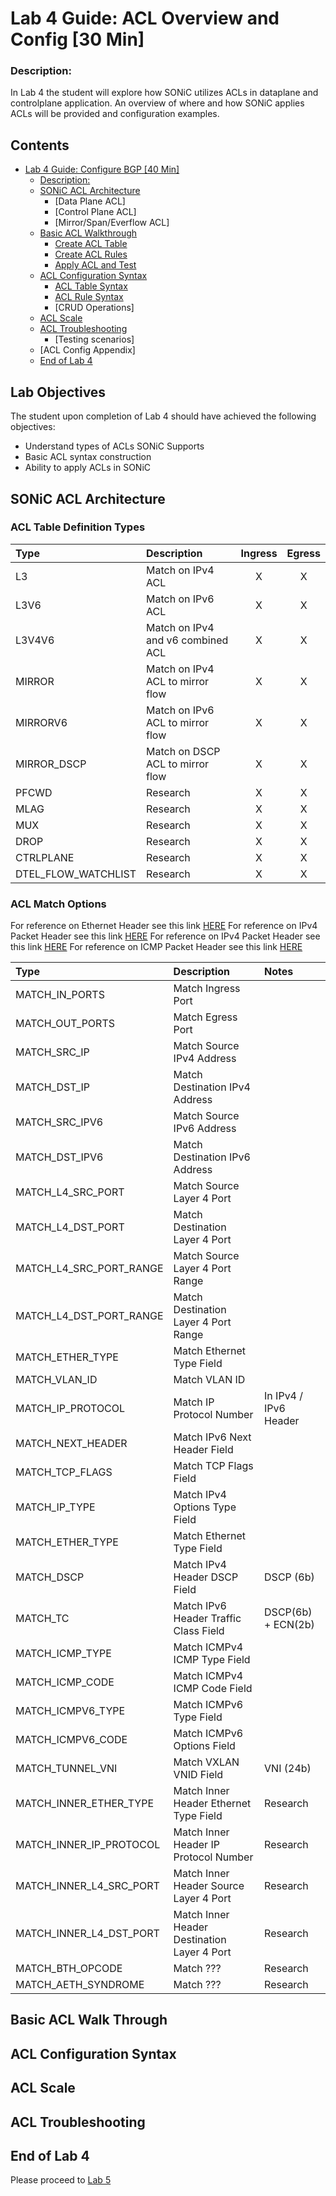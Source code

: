 # Lab 4 Guide: ACL Overview and Config [30 Min]


### Description: 
In Lab 4 the student will explore how SONiC utilizes ACLs in dataplane and controlplane application. An overview of where and how SONiC applies ACLs will be provided and configuration examples.

## Contents
- [Lab 4 Guide: Configure BGP \[40 Min\]](#lab-4-guide:-acl-overview-and-config-30-min)
    - [Description:](#description)
    - [SONiC ACL Architecture](#sonic-acl-architecture)
      - [Data Plane ACL]
      - [Control Plane ACL]
      - [Mirror/Span/Everflow ACL]
    - [Basic ACL Walkthrough](#basic-acl-walk-through)
        - [Create ACL Table](#create-acl-table)
        - [Create ACL Rules](#create-acl-rules)
        - [Apply ACL and Test](#apply-acl-and-test)
    - [ACL Configuration Syntax](#acl-configuration-syntax)
      - [ACL Table Syntax](#acl-table-syntax)
      - [ACL Rule Syntax](#acl-rule-syntax)
      - [CRUD Operations]
    - [ACL Scale](#acl-scale)
    - [ACL Troubleshooting](#acl-troubleshooting)
      - [Testing scenarios]
    - [ACL Config Appendix]
  - [End of Lab 4](#end-of-lab-4)
  
## Lab Objectives
The student upon completion of Lab 4 should have achieved the following objectives:

* Understand types of ACLs SONiC Supports
* Basic ACL syntax construction
* Ability to apply ACLs in SONiC

## SONiC ACL Architecture

### ACL Table Definition Types


| Type                | Description                       | Ingress | Egress  | 
|:--------------------|:----------------------------------|:-------:|:-------:|
| L3                  | Match on IPv4 ACL                 | X       | X       |
| L3V6                | Match on IPv6 ACL                 | X       | X       |
| L3V4V6              | Match on IPv4 and v6 combined ACL | X       | X       |
| MIRROR              | Match on IPv4 ACL to mirror flow  | X       | X       |
| MIRRORV6            | Match on IPv6 ACL to mirror flow  | X       | X       |
| MIRROR_DSCP         | Match on DSCP ACL to mirror flow  | X       | X       |
| PFCWD               | Research                          | X       | X       |
| MLAG                | Research                          | X       | X       |
| MUX                 | Research                          | X       | X       |
| DROP                | Research                          | X       | X       |
| CTRLPLANE           | Research                          | X       | X       |
| DTEL_FLOW_WATCHLIST | Research                          | X       | X       |

### ACL Match Options

For reference on Ethernet Header see this link [HERE](https://en.wikipedia.org/wiki/Ethernet_frame)
For reference on IPv4 Packet Header see this link [HERE](https://en.wikipedia.org/wiki/Internet_Protocol_version_4#Header)
For reference on IPv4 Packet Header see this link [HERE](https://en.wikipedia.org/wiki/IPv6#IPv6_packets)
For reference on ICMP Packet Header see this link [HERE](https://en.wikipedia.org/wiki/Ping_(networking_utility)#ICMP_packet)

| Type                     | Description                                | Notes                 | 
|:-------------------------|:-------------------------------------------|:----------------------|
| MATCH_IN_PORTS           | Match Ingress Port                         |                       |
| MATCH_OUT_PORTS          | Match Egress Port                          |                       |
| MATCH_SRC_IP             | Match Source IPv4 Address                  |                       |
| MATCH_DST_IP             | Match Destination IPv4 Address             |                       |
| MATCH_SRC_IPV6           | Match Source IPv6 Address                  |                       |
| MATCH_DST_IPV6           | Match Destination IPv6 Address             |                       |
| MATCH_L4_SRC_PORT        | Match Source Layer 4 Port                  |                       |
| MATCH_L4_DST_PORT        | Match Destination Layer 4 Port             |                       |
| MATCH_L4_SRC_PORT_RANGE  | Match Source Layer 4 Port Range            |                       |
| MATCH_L4_DST_PORT_RANGE  | Match Destination Layer 4 Port Range       |                       |
| MATCH_ETHER_TYPE         | Match Ethernet Type Field                  |                       |
| MATCH_VLAN_ID            | Match VLAN ID                              |                       |
| MATCH_IP_PROTOCOL        | Match IP Protocol Number                   | In IPv4 / IPv6 Header |
| MATCH_NEXT_HEADER        | Match IPv6 Next Header Field               |                       |
| MATCH_TCP_FLAGS          | Match TCP Flags Field                      |                       |
| MATCH_IP_TYPE            | Match IPv4 Options Type Field              |                       |
| MATCH_ETHER_TYPE         | Match Ethernet Type Field                  |                       |
| MATCH_DSCP               | Match IPv4 Header DSCP Field               | DSCP (6b)             |
| MATCH_TC                 | Match IPv6 Header Traffic Class Field      | DSCP(6b) + ECN(2b)    |
| MATCH_ICMP_TYPE          | Match ICMPv4 ICMP Type Field               |                       |
| MATCH_ICMP_CODE          | Match ICMPv4 ICMP Code Field               |                       |
| MATCH_ICMPV6_TYPE        | Match ICMPv6 Type Field                    |                       |
| MATCH_ICMPV6_CODE        | Match ICMPv6 Options Field                 |                       |
| MATCH_TUNNEL_VNI         | Match VXLAN VNID Field                     | VNI (24b)             |
| MATCH_INNER_ETHER_TYPE   | Match Inner Header Ethernet Type Field     | Research              |
| MATCH_INNER_IP_PROTOCOL  | Match Inner Header IP Protocol Number      | Research              |
| MATCH_INNER_L4_SRC_PORT  | Match Inner Header Source Layer 4 Port     | Research              |
| MATCH_INNER_L4_DST_PORT  | Match Inner Header Destination Layer 4 Port| Research              |
| MATCH_BTH_OPCODE         | Match ???                                  | Research              |
| MATCH_AETH_SYNDROME      | Match ???                                  | Research              |


## Basic ACL Walk Through


## ACL Configuration Syntax

## ACL Scale

## ACL Troubleshooting


## End of Lab 4
Please proceed to [Lab 5](https://github.com/scurvy-dog/sonic-dcloud/blob/main/1-Intro_to_SONiC_Lab/lab_5/lab_5-guide.md)
